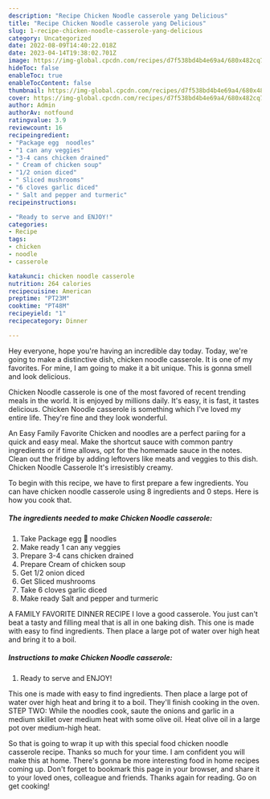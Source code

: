 ```yaml
---
description: "Recipe Chicken Noodle casserole yang Delicious"
title: "Recipe Chicken Noodle casserole yang Delicious"
slug: 1-recipe-chicken-noodle-casserole-yang-delicious
category: Uncategorized
date: 2022-08-09T14:40:22.018Z
date: 2023-04-14T19:38:02.701Z
image: https://img-global.cpcdn.com/recipes/d7f538bd4b4e69a4/680x482cq70/chicken-noodle-casserole-recipe-main-photo.jpg
hideToc: false
enableToc: true
enableTocContent: false
thumbnail: https://img-global.cpcdn.com/recipes/d7f538bd4b4e69a4/680x482cq70/chicken-noodle-casserole-recipe-main-photo.jpg
cover: https://img-global.cpcdn.com/recipes/d7f538bd4b4e69a4/680x482cq70/chicken-noodle-casserole-recipe-main-photo.jpg
author: Admin
authorAv: notfound
ratingvalue: 3.9
reviewcount: 16
recipeingredient:
- "Package egg  noodles"
- "1 can any veggies"
- "3-4 cans chicken drained"
- " Cream of chicken soup"
- "1/2 onion diced"
- " Sliced mushrooms"
- "6 cloves garlic diced"
- " Salt and pepper and turmeric"
recipeinstructions:

- "Ready to serve and ENJOY!"
categories:
- Recipe
tags:
- chicken
- noodle
- casserole

katakunci: chicken noodle casserole 
nutrition: 264 calories
recipecuisine: American
preptime: "PT23M"
cooktime: "PT48M"
recipeyield: "1"
recipecategory: Dinner

---
```



Hey everyone, hope you're having an incredible day today. Today, we're going to make a distinctive dish, chicken noodle casserole. It is one of my favorites. For mine, I am going to make it a bit unique. This is gonna smell and look delicious.

Chicken Noodle casserole is one of the most favored of recent trending meals in the world. It is enjoyed by millions daily. It's easy, it is fast, it tastes delicious. Chicken Noodle casserole is something which I've loved my entire life. They're fine and they look wonderful.

An Easy Family Favorite Chicken and noodles are a perfect pariing for a quick and easy meal. Make the shortcut sauce with common pantry ingredients or if time allows, opt for the homemade sauce in the notes. Clean out the fridge by adding leftovers like meats and veggies to this dish. Chicken Noodle Casserole It&#39;s irresistibly creamy.


To begin with this recipe, we have to first prepare a few ingredients. You can have chicken noodle casserole using 8 ingredients and 0 steps. Here is how you cook that.

<!--inarticleads1-->

##### The ingredients needed to make Chicken Noodle casserole:

1. Take Package egg 🥚 noodles
1. Make ready 1 can any veggies
1. Prepare 3-4 cans chicken drained
1. Prepare  Cream of chicken soup
1. Get 1/2 onion diced
1. Get  Sliced mushrooms
1. Take 6 cloves garlic diced
1. Make ready  Salt and pepper and turmeric


A FAMILY FAVORITE DINNER RECIPE I love a good casserole. You just can&#39;t beat a tasty and filling meal that is all in one baking dish. This one is made with easy to find ingredients. Then place a large pot of water over high heat and bring it to a boil. 

<!--inarticleads2-->

##### Instructions to make Chicken Noodle casserole:


1. Ready to serve and ENJOY!

This one is made with easy to find ingredients. Then place a large pot of water over high heat and bring it to a boil. They&#39;ll finish cooking in the oven. STEP TWO: While the noodles cook, saute the onions and garlic in a medium skillet over medium heat with some olive oil. Heat olive oil in a large pot over medium-high heat. 

So that is going to wrap it up with this special food chicken noodle casserole recipe. Thanks so much for your time. I am confident you will make this at home. There's gonna be more interesting food in home recipes coming up. Don't forget to bookmark this page in your browser, and share it to your loved ones, colleague and friends. Thanks again for reading. Go on get cooking!
